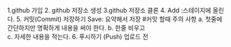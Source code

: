 1.github 가입 2. github 저장소 생성
3.github 저장소 클론 4. Add :스테이지에 올린다. 5. 커밋(Commit) 저장하기 Save: 요약해서 저장 #커밋 할때 주의 사항
a. 첫줄에 간단하지만 명확하게 내용을 써야 한다.
b. 한줄 비우고  
c. 자세한 내용을 적는다. 6. 푸시하기 (Push) 업로드 전
